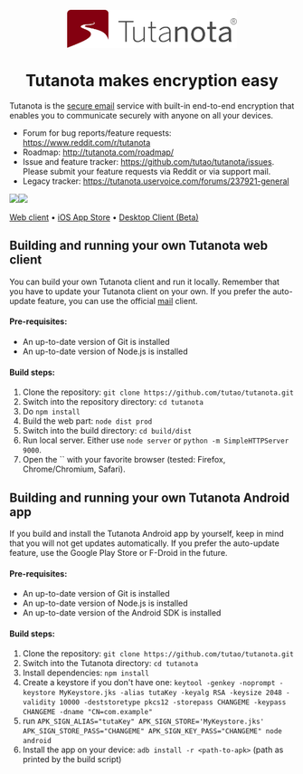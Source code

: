 <h1 align="center">
<br>
  <img src="resources/images/logo-red.svg" alt="Tutanota logo" width="300">
  <br>
    <br>
  Tutanota makes encryption easy
  <br>
</h1>

Tutanota is the [secure email](https://tutanota.com) service with built-in end-to-end encryption that enables you to communicate securely with anyone on all your devices.

* Forum for bug reports/feature requests: https://www.reddit.com/r/tutanota
* Roadmap: http://tutanota.com/roadmap/
* Issue and feature tracker: https://github.com/tutao/tutanota/issues. Please submit your feature requests via Reddit or via support mail.
* Legacy tracker: https://tutanota.uservoice.com/forums/237921-general

<a href="https://play.google.com/store/apps/details?id=de.tutao.tutanota"><img src="https://play.google.com/intl/en_us/badges/images/generic/en_badge_web_generic.png" height="75"></a><a href="https://f-droid.org/packages/de.tutao.tutanota/"><img src="https://f-droid.org/badge/get-it-on.png" height="75"></a>

<a href="https://mail.tutanota.com">Web client</a>
•
<a href="https://itunes.apple.com/us/app/tutanota/id922429609">iOS App Store</a>
•
<a href="https://tutanota.com/blog/posts/desktop-clients">Desktop Client (Beta)</a>

## Building and running your own Tutanota web client

You can build your own Tutanota client and run it locally. Remember that you have to update your Tutanota client on 
your own. If you prefer the auto-update feature, you can use the official [mail](https://mail.tutanota.com) client.

#### Pre-requisites:
* An up-to-date version of Git is installed
* An up-to-date version of Node.js is installed

#### Build steps:

1. Clone the repository: `git clone https://github.com/tutao/tutanota.git`
2. Switch into the repository directory: `cd tutanota`
3. Do `npm install`
4. Build the web part: `node dist prod`
5. Switch into the build directory: `cd build/dist`
6. Run local server. Either use `node server` or `python -m SimpleHTTPServer 9000`.
7. Open the `` with your favorite browser (tested: Firefox, Chrome/Chromium, Safari).

## Building and running your own Tutanota Android app

If you build and install the Tutanota Android app by yourself, keep in mind that you will not get updates automatically.
If you prefer the auto-update feature, use the Google Play Store or F-Droid in the future.

#### Pre-requisites:
* An up-to-date version of Git is installed
* An up-to-date version of Node.js is installed
* An up-to-date version of the Android SDK is installed

#### Build steps:

1. Clone the repository: `git clone https://github.com/tutao/tutanota.git`
2. Switch into the Tutanota directory: `cd tutanota`
3. Install dependencies: `npm install`
4. Create a keystore if you don't have one: `keytool -genkey -noprompt -keystore MyKeystore.jks -alias tutaKey -keyalg RSA -keysize 2048 -validity 10000 -deststoretype pkcs12 -storepass CHANGEME -keypass CHANGEME -dname "CN=com.example"`
5. run `APK_SIGN_ALIAS="tutaKey" APK_SIGN_STORE='MyKeystore.jks' APK_SIGN_STORE_PASS="CHANGEME" APK_SIGN_KEY_PASS="CHANGEME" node android`
6. Install the app on your device: `adb install -r <path-to-apk>` (path as printed by the build script)
